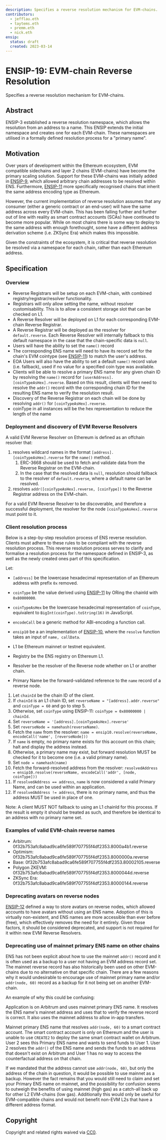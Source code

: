 ```yaml
---
description: Specifies a reverse resolution mechanism for EVM-chains.
contributors:
  - jefflau.eth
  - taytems.eth
  - premm.eth
  - nick.eth
ensip:
  status: draft
  created: 2023-03-14
---
```


# ENSIP-19: EVM-chain Reverse Resolution

Specifies a reverse resolution mechanism for EVM-chains.

## Abstract

ENSIP-3 established a reverse resolution namespace, which allows the resolution from an address to a name. This ENSIP extends the initial namespace and creates one for each EVM-chain. These namespaces are utilised in a formally defined resolution process for a "primary name".

## Motivation

Over years of development within the Ethereum ecosystem, EVM compatible sidechains and layer 2 chains (EVM-chains) have become the primary scaling solution. Support for these EVM-chains was initially added in [ENSIP-9](https://docs.ens.domains/ensip/9), which allowed arbitrary chain addresses to be resolved within ENS. Furthermore, [ENSIP-11](https://docs.ens.domains/ensip/11) more specifically recognised chains that inherit the same address encoding type as Ethereum.

However, the current implementation of reverse resolution assumes that any consumer (either a generic contract or an end-user) will have the same address across every EVM-chain. This has been falling further and further out of line with reality as smart contract accounts (SCAs) have continued to become more popular. While on most chains there is some way to deploy to the same address with enough forethought, some have a different address derivation scheme (i.e. ZKSync Era) which makes this impossible.

Given the constraints of the ecosystem, it is critical that reverse resolution be resolved via a namespace for each chain, rather than each Ethereum address.

## Specification

### Overview

- Reverse Registrars will be setup on each EVM-chain, with combined registry/registrar/resolver functionality.
- Registrars will only allow setting the name, without resolver customisability.
  This is to allow a consistent storage slot that can be checked on L1.
- A Reverse Resolver will be deployed on L1 for each corresponding EVM-chain Reverse Registrar.
- A Reverse Registrar will be deployed as the resolver for `default.reverse`. Each Reverse Resolver will internally fallback to this default namespace in the case that the chain-specific data is `null`.
- Users will have the ability to set the `name()` record
- The corresponding ENS name will need to have its record set for the chain's EVM cointype (see [ENSIP-11](https://docs.ens.domains/ensip/11)) to match the user's address.
- EOA Users will also have the ability to set a default `name()` record value (i.e. fallback), used if no value for a specified coin type was available.
- Clients will be able to resolve a primary ENS name for any given chain ID by resolving the `name()` record for `[userAddress].[coinTypeAsHex].reverse`. Based on this result, clients will then need to resolve the `addr()` record with the corresponding chain ID for the resulting ENS name to verify the resolution result.
- Discovery of the Reverse Registrar on each chain will be done by resolving `addr()` for `[coinTypeAsHex].reverse`.
- coinType in all instances will be the hex representation to reduce the length of the name

### Deployment and discovery of EVM Reverse Resolvers

A valid EVM Reverse Resolver on Ethereum is defined as an offchain resolver that:

1. resolves wildcard names in the format `[address].[coinTypeAsHex].reverse` for the `name()` method.
   1. ERC-3668 should be used to fetch and validate data from the Reverse Registrar on the EVM-chain.
   2. In the case that the resolved data is `null`, resolution should fallback to the resolver of `default.reverse`, where a default name can be resolved.
2. resolves `addr([coinTypeAsHex].reverse, [coinType])` to the Reverse Registrar address on the EVM-chain.

For a valid EVM Reverse Resolver to be discoverable, and therefore a successful deployment, the resolver for the node `[coinTypeAsHex].reverse` must point to it.

### Client resolution process

Below is a step-by-step resolution process of ENS reverse resolution. Clients must adhere to these rules to be compliant with the reverse resolution process. This reverse resolution process serves to clarify and formalise a resolution process for the namespace defined in ENSIP-3, as well as the newly created ones part of this specification.

Let:

- `[address]` be the lowercase hexadecimal representation of an Ethereum address with prefix `0x` removed.

- `coinType` be the value derived using [ENSIP-11](https://docs.ens.domains/ensip/11) by ORing the chainId with `0x80000000`.

- `coinTypeAsHex` be the lowercase hexadecimal representation of `coinType`, equivalent to `BigInt(coinType).toString(16)` in JavaScript.

- `encodeCall` be a generic method for ABI-encoding a function call.

- `ensip10` be a an implementation of [ENSIP-10](https://docs.ens.domains/ensip/10), where the `resolve` function takes an input of `name, callData`.

- L1 be Ethereum mainnet or testnet equivalent.

- Registry be the ENS registry on Ethereum L1.

- Resolver be the resolver of the Reverse node whether on L1 or another chain.

- Primary Name be the forward-validated reference to the `name` record of a reverse node.

1. Let `chainId` be the chain ID of the client.
2. If `chainId` is an L1 chain ID, set `reverseName = "[address].addr.reverse"` and `coinType = 60` and go to step 5.
3. Otherwise, set `coinType` using ENSIP-11: `coinType = 0x80000000 | chainId`.
4. Set `reverseName = '[address].[coinTypeAsHex].reverse'`
5. Set `reverseNode = namehash(reverseName)`.
6. Fetch the `name` from the resolver: `name = ensip10.resolve(reverseName, encodeCall('name', [reverseNode]))`
7. If `name` is empty, no primary name exists for this account on this chain; halt and display the address instead.
8. Otherwise, a primary name may exist, but forward resolution MUST be checked for it to become one (i.e. a valid primary name).
9. Set `node = namehash(name)`
10. Fetch the forward-resolved address from the resolver: `resolvedAddress = ensip10.resolve(reverseName, encodeCall('addr', [node, coinType]))`
11. If `resolvedAddress == address`, `name` is now considered a valid Primary Name, and can be used within an application.
12. If `resolvedAddress != address`, there is no primary name, and thus the address MUST be used in place of one.

Note: A client MUST NOT fallback to using an L1 chainId for this process. If the result is empty it should be treated as such, and therefore be identical to an address with no primary name set.

### Examples of valid EVM-chain reverse names

- Arbitrum: 0f32b753afc8abad9ca6fe589f707755f4df2353.8000a4b1.reverse
- Optimism:
  0f32b753afc8abad9ca6fe589f707755f4df2353.8000000a.reverse
- Base: 0f32b753afc8abad9ca6fe589f707755f4df2353.80002105.reverse
- Polygon ZKEVM: 0f32b753afc8abad9ca6fe589f707755f4df2353.8000044d.reverse
- ZKSync Era: 0f32b753afc8abad9ca6fe589f707755f4df2353.80000144.reverse

### Deprecating avatars on reverse nodes

[ENSIP-12](https://docs.ens.domains/ensip/12) defined a way to store avatars on reverse nodes, which allowed accounts to have avatars without using an ENS name. Adoption of this is virtually non-existent, and ENS names are more accessible than ever before (free), which effectively removes the need for it entirely. Given those factors, it should be considered deprecated, and support is not required for it within new EVM Reverse Resolvers.

### Deprecating use of mainnet primary ENS name on other chains

ENS has not been explicit about how to use the mainnet `addr()` record and it is often used as a backup to a user not having an EVM address record set. The mainnet reverse record has also historically been used on other EVM-chains due to no alternative on that specific chain. There are a few reasons why it would undesirable to encourage use of mainnet primary name and/or `addr(node, 60)` record as a backup for it not being set on another EVM-chain.

An example of why this could be confusing:

Application is on Arbitrum and uses mainnet primary ENS name. It resolves the ENS name's mainnet address and uses that to verify the reverse record is correct. It also uses the mainnet address to allow in-app transfers.

Mainnet primary ENS name that resolves `addr(node, 60)` to a smart contract account. The smart contract account is only on Ethereum and the user is unable to use `CREATE2` to deploy the same smart contract wallet on Arbitrum. User 2 sees this Primary ENS name and wants to send funds to User 1. User 2 resolves the `addr()` of the ENS name and sends the funds to an address that doesn't exist on Arbitrum and User 1 has no way to access the counterfactual address on that chain.

If we mandated that the address cannot use `addr(node, 60)`, but only the address of the chain in question, it would be possible to use mainnet as a backup. However the fact remains that you would still need to claim and set your Primary ENS name on mainnet, and the possibility for confusion seems to outweigh the benefits of using mainnet (high gas) as a catch-all back up for other L2 EVM-chains (low gas). Additionally this would only be useful for EVM-compatible chains and would not benefit non-EVM L2s that have a different address format.

## Copyright

Copyright and related rights waived via [CC0](https://creativecommons.org/publicdomain/zero/1.0/).
